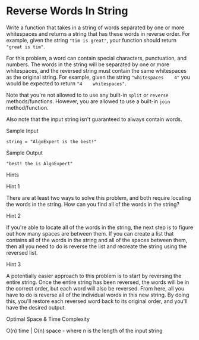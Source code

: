 # Reverse Words In String

Write a function that takes in a string of words separated by one or more whitespaces and returns a string that has these words in reverse order. For example, given the string `"tim is great"`, your function should return `"great is tim"`.

For this problem, a word can contain special characters, punctuation, and numbers. The words in the string will be separated by one or more whitespaces, and the reversed string must contain the same whitespaces as the original string. For example, given the string `"whitespaces    4"` you would be expected to return `"4    whitespaces"`.

Note that you're not allowed to to use any built-in `split` or `reverse` methods/functions. However, you are allowed to use a built-in `join` method/function.

Also note that the input string isn't guaranteed to always contain words.

Sample Input
```
string = "AlgoExpert is the best!"
```

Sample Output
```
"best! the is AlgoExpert"
```

Hints 

Hint 1

There are at least two ways to solve this problem, and both require locating the words in the string. How can you find all of the words in the string?

Hint 2

If you're able to locate all of the words in the string, the next step is to figure out how many spaces are between them. If you can create a list that contains all of the words in the string and all of the spaces between them, then all you need to do is reverse the list and recreate the string using the reversed list.

Hint 3

A potentially easier approach to this problem is to start by reversing the entire string. Once the entire string has been reversed, the words will be in the correct order, but each word will also be reversed. From here, all you have to do is reverse all of the individual words in this new string. By doing this, you'll restore each reversed word back to its original order, and you'll have the desired output.

Optimal Space & Time Complexity

O(n) time | O(n) space - where n is the length of the input string